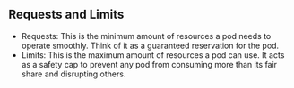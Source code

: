 ## Requests and Limits

- Requests: This is the minimum amount of resources a pod needs to operate smoothly. Think of it as a guaranteed reservation for the pod.
- Limits: This is the maximum amount of resources a pod can use. It acts as a safety cap to prevent any pod from consuming more than its fair share and disrupting others.

